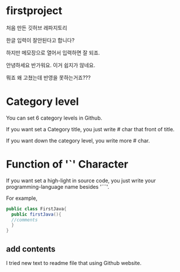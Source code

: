 # firstproject
처음 만든 깃허브 레파지토리

한글 입력이 잘안된다고 합니다?

하지만 메모장으로 열어서 입력하면 잘 되죠.

안녕하세요 반가워요. 이거 쉽지가 않네요.

뭐죠 왜 고쳤는데 반영을 못하는거죠???

# Category level
You can set 6 category levels in Github.

If you want set a Category title,
you just write # char that front of title.

If you want down the category level,
you write more # char.


# Function of '`' Character
If you want set a high-light in source code,
you just write your programming-language name besides '```'.

For example,
```java
public class FirstJava{
  public firstJava(){
  //comments
  }
}
```

## add contents
I tried new text to readme file that using Github website.
